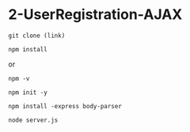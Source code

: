 # 2-UserRegistration-AJAX

```git clone (link)```

```npm install```

or

```npm -v```

```npm init -y```

```npm install -express body-parser```

```node server.js```
